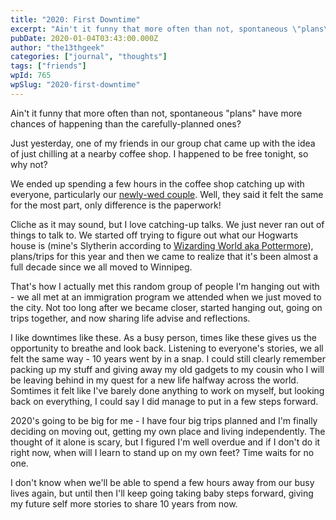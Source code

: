 ```yaml
---
title: "2020: First Downtime"
excerpt: "Ain't it funny that more often than not, spontaneous \"plans\" have more chances of happening than the carefully-planned ones? Just yesterday, one of my friends…"
pubDate: 2020-01-04T03:43:00.000Z
author: "the13thgeek"
categories: ["journal", "thoughts"]
tags: ["friends"]
wpId: 765
wpSlug: "2020-first-downtime"
---
```


Ain't it funny that more often than not, spontaneous "plans" have more chances of happening than the carefully-planned ones?

Just yesterday, one of my friends in our group chat came up with the idea of just chilling at a nearby coffee shop. I happened to be free tonight, so why not?

We ended up spending a few hours in the coffee shop catching up with everyone, particularly our [newly-wed couple](https://the13thgeek.com/2019/08/25/the-groomsman/). Well, they said it felt the same for the most part, only difference is the paperwork!

Cliche as it may sound, but I love catching-up talks. We just never ran out of things to talk to. We started off trying to figure out what our Hogwarts house is (mine's Slytherin according to [Wizarding World aka Pottermore](https://www.wizardingworld.com/)), plans/trips for this year and then we came to realize that it's been almost a full decade since we all moved to Winnipeg.

That's how I actually met this random group of people I'm hanging out with - we all met at an immigration program we attended when we just moved to the city. Not too long after we became closer, started hanging out, going on trips together, and now sharing life advise and reflections.

I like downtimes like these. As a busy person, times like these gives us the opportunity to breathe and look back. Listening to everyone's stories, we all felt the same way - 10 years went by in a snap. I could still clearly remember packing up my stuff and giving away my old gadgets to my cousin who I will be leaving behind in my quest for a new life halfway across the world. Somtimes it felt like I've barely done anything to work on myself, but looking back on everything, I could say I did manage to put in a few steps forward.

2020's going to be big for me - I have four big trips planned and I'm finally deciding on moving out, getting my own place and living independently. The thought of it alone is scary, but I figured I'm well overdue and if I don't do it right now, when will I learn to stand up on my own feet? Time waits for no one.

I don't know when we'll be able to spend a few hours away from our busy lives again, but until then I'll keep going taking baby steps forward, giving my future self more stories to share 10 years from now.